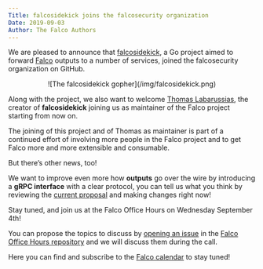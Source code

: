 ```yaml
---
Title: falcosidekick joins the falcosecurity organization
Date: 2019-09-03
Author: The Falco Authors
---
```


We are pleased to announce that [falcosidekick](https://github.com/falcosecurity/falcosidekick), a Go project aimed to forward [Falco](https://github.com/falcosecurity/falco) outputs to a number of services, joined the falcosecurity organization on GitHub.

<center>
![The falcosidekick gopher](/img/falcosidekick.png)
</center>

Along with the project, we also want to welcome [Thomas Labarussias](https://github.com/issif), the creator of **falcosidekick** joining us as maintainer of the Falco project starting from now on.

The joining of this project and of Thomas as maintainer is part of a continued effort of involving more people in the Falco project and to get Falco more and more extensible and consumable.

But there’s other news, too!

We want to improve even more how **outputs** go over the wire by introducing a **gRPC interface** with a clear protocol, you can tell us what you think by reviewing the [current proposal](https://github.com/falcosecurity/falco/pull/789) and making changes right now!

Stay tuned, and join us at the Falco Office Hours on Wednesday September 4th!

You can propose the topics to discuss by [opening an issue](https://github.com/falcosecurity/office-hours/issues/new) in the [Falco Office Hours repository](https://github.com/falcosecurity/office-hours) and we will discuss them during the call.

Here you can find and subscribe to the [Falco calendar](https://lists.cncf.io/g/cncf-falco-dev/calendar) to stay tuned!

